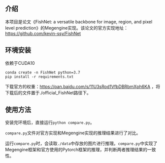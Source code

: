 ## 介绍

本项目是论文《FishNet: a versatile backbone for image, region, and pixel level prediction》的Megengine实现。该论文的官方实现地址：https://github.com/kevin-ssy/FishNet


## 环境安装

依赖于CUDA10

```
conda create -n FishNet python=3.7
pip install -r requirements.txt
```

下载官方的权重：https://pan.baidu.com/s/11U3sRod1VfbDBRbmXph6KA
，将下载后的文件置于./official_FishNet路径下。

## 使用方法

安装完环境后，直接运行`python compare.py`。

`compare.py`文件对官方实现和Megengine实现的推理结果进行了对比。

运行`compare.py`时，会读取`./data`中存放的图片进行推理。`compare.py`中实现了Megengine框架和官方使用的Pytorch框架的推理，并判断两者推理结果的一致性。